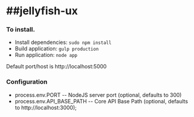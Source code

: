 ##jellyfish-ux
============

### To install. 

* Install dependencies: `sudo npm install` 
* Build application: `gulp production`
* Run application: `node app`

Default port/host is http://localhost:5000

### Configuration
* process.env.PORT -- NodeJS server port (optional, defaults to 300)
* process.env.API_BASE_PATH -- Core API Base Path (optional, defaults to http://localhost:3000);